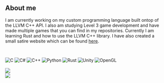 ## About me
I am currently working on my custom programming language built ontop of the LLVM C++ API. I also am studying Level 3 game development and have made multiple games that you can find in my repositories. Currently I am learning Rust and how to use the LLVM C++ library.
I have also created a small satire website which can be found [here](https://pashabibko.github.io/SilksongTommorow/).

<br>

![C](https://img.shields.io/badge/c-%2300599C.svg?style=for-the-badge&logo=c&logoColor=white) ![C#](https://img.shields.io/badge/c%23-%23239120.svg?style=for-the-badge&logo=csharp&logoColor=white) ![C++](https://img.shields.io/badge/c++-%2300599C.svg?style=for-the-badge&logo=c%2B%2B&logoColor=white) ![Python](https://img.shields.io/badge/python-3670A0?style=for-the-badge&logo=python&logoColor=ffdd54) ![Rust](https://img.shields.io/badge/rust-%23000000.svg?style=for-the-badge&logo=rust&logoColor=white) ![Unity](https://img.shields.io/badge/unity-%23000000.svg?style=for-the-badge&logo=unity&logoColor=white) ![OpenGL](https://img.shields.io/badge/OpenGL-white?logo=OpenGL&style=for-the-badge)<br><br> ![](https://nirzak-streak-stats.vercel.app/?user=PashaBibko&theme=dark&hide_border=false)<br>![](https://github-readme-stats.vercel.app/api/top-langs/?username=PashaBibko&theme=dark&hide_border=false&include_all_commits=false&count_private=false&layout=compact)

<!-- Proudly created with GPRM (with some modifications) ( https://gprm.itsvg.in ) -->
